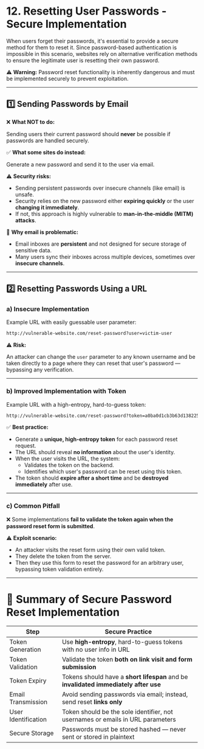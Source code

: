 # 12. Resetting User Passwords - Secure Implementation

When users forget their passwords, it's essential to provide a secure method for them to reset it. Since password-based authentication is impossible in this scenario, websites rely on alternative verification methods to ensure the legitimate user is resetting their own password.

⚠️ **Warning:** Password reset functionality is inherently dangerous and must be implemented securely to prevent exploitation.

---

## 1️⃣ Sending Passwords by Email

❌ **What NOT to do:**

Sending users their current password should **never** be possible if passwords are handled securely.

✅ **What some sites do instead:**

Generate a new password and send it to the user via email.

⚠️ **Security risks:**

- Sending persistent passwords over insecure channels (like email) is unsafe.
- Security relies on the new password either **expiring quickly** or the user **changing it immediately**.
- If not, this approach is highly vulnerable to **man-in-the-middle (MITM) attacks**.

📧 **Why email is problematic:**

- Email inboxes are **persistent** and not designed for secure storage of sensitive data.
- Many users sync their inboxes across multiple devices, sometimes over **insecure channels**.

---

## 2️⃣ Resetting Passwords Using a URL

### a) **Insecure Implementation**

Example URL with easily guessable user parameter:

```html
http://vulnerable-website.com/reset-password?user=victim-user
```

⚠️ **Risk:**

An attacker can change the `user` parameter to any known username and be taken directly to a page where they can reset that user's password — bypassing any verification.

---

### b) **Improved Implementation with Token**

Example URL with a high-entropy, hard-to-guess token:

```html
http://vulnerable-website.com/reset-password?token=a0ba0d1cb3b63d13822572fcff1a241895d893f659164d4cc550b421ebdd48a8
```

✅ **Best practice:**

- Generate a **unique, high-entropy token** for each password reset request.
- The URL should reveal **no information** about the user's identity.
- When the user visits the URL, the system:
    - Validates the token on the backend.
    - Identifies which user's password can be reset using this token.
- The token should **expire after a short time** and be **destroyed immediately** after use.

---

### c) **Common Pitfall**

❌ Some implementations **fail to validate the token again when the password reset form is submitted**.

⚠️ **Exploit scenario:**

- An attacker visits the reset form using their own valid token.
- They delete the token from the server.
- Then they use this form to reset the password for an arbitrary user, bypassing token validation entirely.

---

# 🎯 **Summary of Secure Password Reset Implementation**

| Step | Secure Practice |
| --- | --- |
| Token Generation | Use **high-entropy**, hard-to-guess tokens with no user info in URL |
| Token Validation | Validate the token **both on link visit and form submission** |
| Token Expiry | Tokens should have a **short lifespan** and be **invalidated immediately after use** |
| Email Transmission | Avoid sending passwords via email; instead, send reset **links only** |
| User Identification | Token should be the sole identifier, not usernames or emails in URL parameters |
| Secure Storage | Passwords must be stored hashed — never sent or stored in plaintext |
